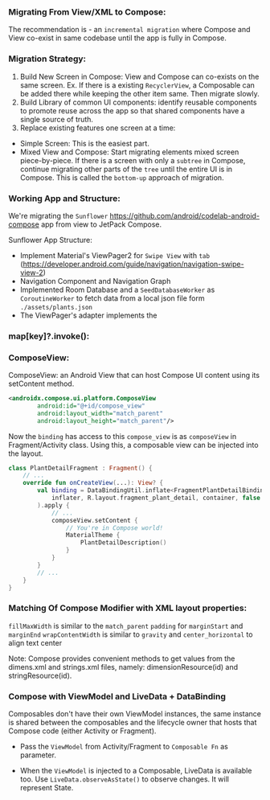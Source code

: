 ### Migrating From View/XML to Compose:
The recommendation is - an `incremental migration` where Compose and View co-exist in same codebase until the app is fully in Compose.

### Migration Strategy:
1. Build New Screen in Compose: 
View and Compose can co-exists on the same screen. Ex. If there is a existing `RecyclerView`, a Composable can be added there while keeping the other item same. Then migrate slowly.
2. Build Library of common UI components:
identify reusable components to promote reuse across the app so that shared components have a single source of truth. 
3. Replace existing features one screen at a time:
- Simple Screen: This is the easiest part.
- Mixed View and Compose: Start migrating elements mixed screen piece-by-piece. If there is a screen with only a `subtree` in Compose, continue migrating other parts of the `tree` until the entire UI is in Compose. This is called the `bottom-up` approach of migration.

### Working App and Structure:
We're migrating the `Sunflower` https://github.com/android/codelab-android-compose app from view to JetPack Compose.

Sunflower App Structure:
- Implement Material's ViewPager2 for `Swipe View` with `tab` (https://developer.android.com/guide/navigation/navigation-swipe-view-2)
- Navigation Component and Navigation Graph
- Implemented Room Database and a `SeedDatabaseWorker` as `CoroutineWorker` to fetch data from a local json file form `./assets/plants.json`
- The ViewPager's adapter implements the 
### map[key]?.invoke():

### ComposeView:
ComposeView: an Android View that can host Compose UI content using its setContent method.
```xml
<androidx.compose.ui.platform.ComposeView
        android:id="@+id/compose_view"
        android:layout_width="match_parent"
        android:layout_height="match_parent"/>
```

Now the `binding` has access to this `compose_view` is as `composeView` in Fragment/Activity class. Using this, a composable view can be injected into the layout.
```kotlin
class PlantDetailFragment : Fragment() {
    // ...
    override fun onCreateView(...): View? {
        val binding = DataBindingUtil.inflate<FragmentPlantDetailBinding>(
            inflater, R.layout.fragment_plant_detail, container, false
        ).apply {
            // ...
            composeView.setContent {
                // You're in Compose world!
                MaterialTheme {
                    PlantDetailDescription()
                }
            }
        }
        // ...
    }
}
```
### Matching Of Compose Modifier with XML layout properties:
`fillMaxWidth` is similar to the `match_parent`
`padding` for `marginStart` and `marginEnd`
`wrapContentWidth` is similar to `gravity` and `center_horizontal` to align text center

Note: Compose provides convenient methods to get values from the dimens.xml and strings.xml files, namely: dimensionResource(id) and stringResource(id).



### Compose with ViewModel and LiveData + DataBinding
Composables don't have their own ViewModel instances, the same instance is shared between the composables and the lifecycle owner that hosts that Compose code (either Activity or Fragment).
* Pass the `ViewModel` from Activity/Fragment to `Composable Fn` as parameter.

* When the `ViewModel` is injected to a Composable, LiveData is available too. Use `LiveData.observeAsState()` to observe changes. It will represent State.